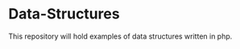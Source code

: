 Data-Structures
===============

This repository will hold examples of data structures written in php. 